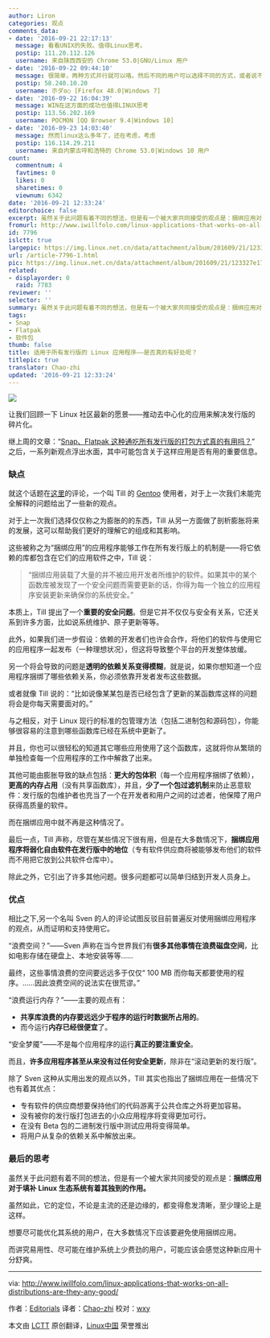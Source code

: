 ```yaml
---
author: Liron
categories: 观点
comments_data:
- date: '2016-09-21 22:17:13'
  message: 看看UNIX的失败。值得Linux思考。
  postip: 111.20.112.126
  username: 来自陕西西安的 Chrome 53.0|GNU/Linux 用户
- date: '2016-09-22 09:44:10'
  message: 很简单，两种方式并行就可以咯。然后不同的用户可以选择不同的方式，或者说不同类型的用户可以在自己的电脑上以不同比例使用两种方式来安装这种软件。又或者对不同类型的软件使用不同的方式，常用的，使用包依赖的方式安装，不常用或偶尔用的或者昂贵的版权类的软件，可以使用捆绑式安装方式。
  postip: 58.240.10.20
  username: 朩ダo○ [Firefox 48.0|Windows 7]
- date: '2016-09-22 16:04:39'
  message: WIN在这方面的成功也值得LINUX思考
  postip: 113.56.202.169
  username: POCMON [QQ Browser 9.4|Windows 10]
- date: '2016-09-23 14:03:40'
  message: 然而linux这么多年了，还在考虑，考虑
  postip: 116.114.29.211
  username: 来自内蒙古呼和浩特的 Chrome 53.0|Windows 10 用户
count:
  commentnum: 4
  favtimes: 0
  likes: 0
  sharetimes: 0
  viewnum: 6342
date: '2016-09-21 12:33:24'
editorchoice: false
excerpt: 虽然关于此问题有着不同的想法，但是有一个被大家共同接受的观点是：捆绑应用对于填补 Linux 生态系统有着其独到的作用。
fromurl: http://www.iwillfolo.com/linux-applications-that-works-on-all-distributions-are-they-any-good/
id: 7796
islctt: true
largepic: https://img.linux.net.cn/data/attachment/album/201609/21/123327e17d67ni8omytxn7.jpg
url: /article-7796-1.html
pic: https://img.linux.net.cn/data/attachment/album/201609/21/123327e17d67ni8omytxn7.jpg.thumb.jpg
related:
- displayorder: 0
  raid: 7783
reviewer: ''
selector: ''
summary: 虽然关于此问题有着不同的想法，但是有一个被大家共同接受的观点是：捆绑应用对于填补 Linux 生态系统有着其独到的作用。
tags:
- Snap
- Flatpak
- 软件包
thumb: false
title: 适用于所有发行版的 Linux 应用程序——是否真的有好处呢？
titlepic: true
translator: Chao-zhi
updated: '2016-09-21 12:33:24'
---
```


![](/data/attachment/album/201609/21/123327e17d67ni8omytxn7.jpg)


让我们回顾一下 Linux 社区最新的愿景——推动去中心化的应用来解决发行版的碎片化。


继上周的文章：“[Snap、Flatpak 这种通吃所有发行版的打包方式真的有用吗？](/article-7783-1.html)” 之后，一系列新观点浮出水面，其中可能包含关于这样应用是否有用的重要信息。


### 缺点


就这个话题在[这里](http://www.proli.net/2016/06/25/gnulinux-bundled-application-ramblings/)的评论，一个叫 Till 的 [Gentoo](http://www.iwillfolo.com/5-reasons-use-gentoo-linux/) 使用者，对于上一次我们未能完全解释的问题给出了一些新的观点。


对于上一次我们选择仅仅称之为膨胀的的东西，Till 从另一方面做了剖析膨胀将来的发展，这可以帮助我们更好的理解它的组成和其影响。


这些被称之为“捆绑应用”的应用程序能够工作在所有发行版上的机制是——将它依赖的库都包含在它们的应用软件之中，Till 说：



> 
> “捆绑应用装载了大量的并不被应用开发者所维护的软件。如果其中的某个函数库被发现了一个安全问题而需要更新的话，你得为每一个独立的应用程序安装更新来确保你的系统安全。”
> 
> 
> 


本质上，Till 提出了一个**重要的安全问题**。但是它并不仅仅与安全有关系，它还关系到许多方面，比如说系统维护、原子更新等等。


此外，如果我们进一步假设：依赖的开发者们也许会合作，将他们的软件与使用它的应用程序一起发布（一种理想状况），但这将导致整个平台的开发整体放缓。


另一个将会导致的问题是**透明的依赖关系变得模糊**，就是说，如果你想知道一个应用程序捆绑了哪些依赖关系，你必须依靠开发者发布这些数据。


或者就像 Till 说的：“比如说像某某包是否已经包含了更新的某函数库这样的问题将会是你每天需要面对的。”


与之相反，对于 Linux 现行的标准的包管理方法（包括二进制包和源码包），你能够很容易的注意到哪些函数库已经在系统中更新了。


并且，你也可以很轻松的知道其它哪些应用使用了这个函数库，这就将你从繁琐的单独检查每一个应用程序的工作中解救了出来。


其他可能由膨胀导致的缺点包括：**更大的包体积**（每一个应用程序捆绑了依赖），**更高的内存占用**（没有共享函数库），并且，**少了一个包过滤机制**来防止恶意软件：发行版的包维护者也充当了一个在开发者和用户之间的过滤者，他保障了用户获得高质量的软件。


而在捆绑应用中就不再是这种情况了。


最后一点，Till 声称，尽管在某些情况下很有用，但是在大多数情况下，**捆绑应用程序将弱化自由软件在发行版中的地位**（专有软件供应商将被能够发布他们的软件而不用把它放到公共软件仓库中）。


除此之外，它引出了许多其他问题。很多问题都可以简单归结到开发人员身上。


### 优点


相比之下,另一个名叫 Sven 的人的评论试图反驳目前普遍反对使用捆绑应用程序的观点，从而证明和支持使用它。


“浪费空间？”——Sven 声称在当今世界我们有**很多其他事情在浪费磁盘空间**，比如电影存储在硬盘上、本地安装等等……


最终，这些事情浪费的空间要远远多于仅仅“ 100 MB 而你每天都要使用的程序。……因此浪费空间的说法实在很荒谬。”


“浪费运行内存？”——主要的观点有：


* **共享库浪费的内存要远远少于程序的运行时数据所占用的**。
* 而今运行**内存已经很便宜**了。


“安全梦魇”——不是每个应用程序的运行**真正的要注重安全**。


而且，**许多应用程序甚至从来没有过任何安全更新**，除非在“滚动更新的发行版”。


除了 Sven 这种从实用出发的观点以外，Till 其实也指出了捆绑应用在一些情况下也有着其优点：


* 专有软件的供应商想要保持他们的代码游离于公共仓库之外将更加容易。
* 没有被你的发行版打包进去的小众应用程序将变得更加可行。
* 在没有 Beta 包的二进制发行版中测试应用将变得简单。
* 将用户从复杂的依赖关系中解放出来。


### 最后的思考


虽然关于此问题有着不同的想法，但是有一个被大家共同接受的观点是：**捆绑应用对于填补 Linux 生态系统有着其独到的作用。**


虽然如此，它的定位，不论是主流的还是边缘的，都变得愈发清晰，至少理论上是这样。


想要尽可能优化其系统的用户，在大多数情况下应该要避免使用捆绑应用。


而讲究易用性、尽可能在维护系统上少费劲的用户，可能应该会感觉这种新应用十分舒爽。




---


via: <http://www.iwillfolo.com/linux-applications-that-works-on-all-distributions-are-they-any-good/>


作者：[Editorials](http://www.iwillfolo.com/category/editorials/) 译者：[Chao-zhi](https://github.com/Chao-zhi) 校对：[wxy](https://github.com/wxy)


本文由 [LCTT](https://github.com/LCTT/TranslateProject) 原创翻译，[Linux中国](https://linux.cn/) 荣誉推出
